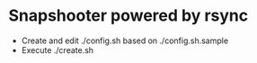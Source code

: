 # Snapshooter powered by rsync

- Create and edit ./config.sh based on ./config.sh.sample
- Execute ./create.sh
